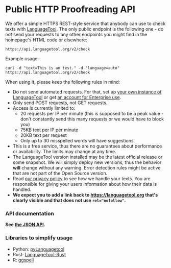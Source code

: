 # Public HTTP Proofreading API

We offer a simple HTTPS REST-style service that anybody can use to check texts
with [LanguageTool](https://languagetool.org). The only public endpoint is the
following one - do not send your requests to any other endpoints you might find in the homepage's HTML code
or elsewhere:

```
https://api.languagetool.org/v2/check
```

Example usage:

```
curl -d "text=This is an test." -d "language=auto" https://api.languagetool.org/v2/check
```

When using it, please keep the following rules in mind:

* Do not send automated requests. For that, set up [your own instance of LanguageTool](http-server) or
  get [an account for Enterprise use](https://languagetool.org/proofreading-api).
* Only send POST requests, not GET requests.
* Access is currently limited to:
  * 20 requests per IP per minute (this is supposed to be a peak value - don't constantly send this many requests or we would have to block you)
  * 75KB text per IP per minute
  * 20KB text per request
  * Only up to 30 misspelled words will have suggestions.
* This is a free service, thus there are no guarantees about performance or availability. The limits may change at any time.
* The LanguageTool version installed may be the latest official release or some snapshot. We will simply
  deploy new versions, thus the behavior **will** change without any warning. Error detection rules might be
  active that are not part of the Open Source version.
* Read [our privacy policy](https://languagetool.org/legal/privacy) to see how we handle
  your texts. You are responsible for giving your users information about how their data is handled.
* **We expect you to add a link back to <https://languagetool.org> that's clearly visible and that does not use `rel="nofollow"`.**

### API documentation

**See [the JSON API](https://languagetool.org/http-api/swagger-ui/#/default).**

### Libraries to simplify usage

* Python: [pyLanguagetool](https://github.com/Findus23/pyLanguagetool)
* Rust: [LanguageTool-Rust](https://github.com/jeertmans/languagetool-rust)
* R: [ggspell](https://github.com/nicucalcea/ggspell)
